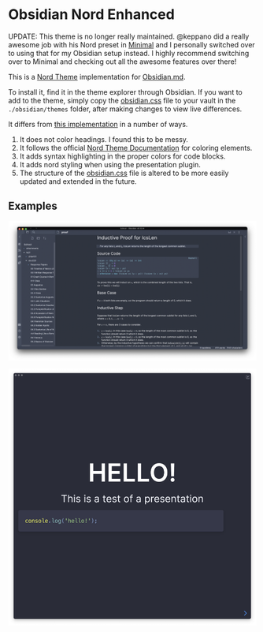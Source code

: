 # Obsidian Nord Enhanced

UPDATE: This theme is no longer really maintained. @keppano did a really awesome job with his Nord preset in [Minimal](https://minimal.guide/) and I personally switched over to using that for my Obsidian setup instead. I highly recommend switching over to Minimal and checking out all the awesome features over there!

This is a [Nord Theme](https://www.nordtheme.com/) implementation for [Obsidian.md](https://obsidian.md).

To install it, find it in the theme explorer through Obsidian. If you want to add to the theme, simply copy the [obsidian.css](obsidian.css) file to your vault in the `./obsidian/themes` folder, after making changes to view live differences.

It differs from [this implementation](https://github.com/insanum/obsidian_nord) in a number of ways.

1. It does not color headings. I found this to be messy.
1. It follows the official [Nord Theme Documentation](https://www.nordtheme.com/docs/colors-and-palettes) for coloring elements.
1. It adds syntax highlighting in the proper colors for code blocks.
1. It adds nord styling when using the presentation plugin.
1. The structure of the [obsidian.css](obsidian.css) file is altered to be more easily updated and extended in the future.

## Examples

![Basic Screenshot](_media/scrot.png)

![Presentation Screenshot](_media/presentation.png)

